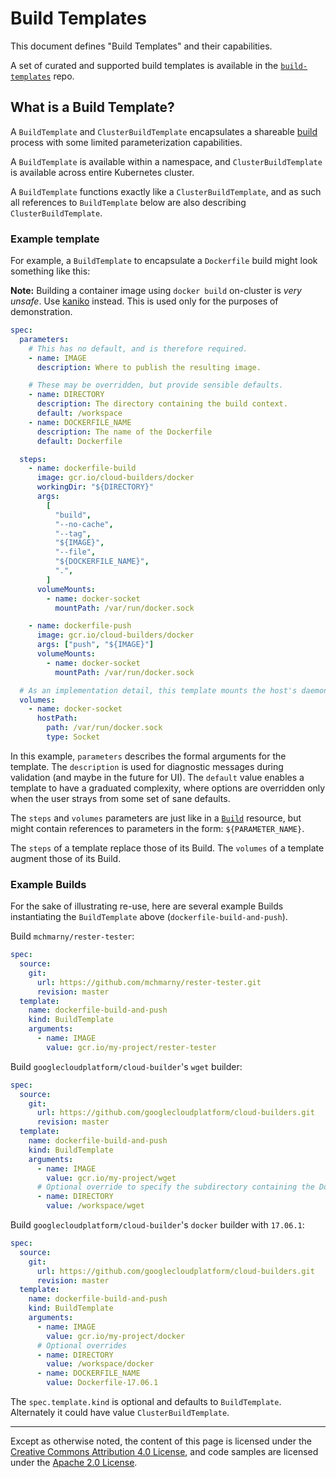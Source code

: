 # Build Templates

This document defines "Build Templates" and their capabilities.

A set of curated and supported build templates is available in the
[`build-templates`](https://github.com/knative/build-templates) repo.

## What is a Build Template?

A `BuildTemplate` and `ClusterBuildTemplate` encapsulates a shareable
[build](./builds.md) process with some limited parameterization capabilities.

A `BuildTemplate` is available within a namespace, and `ClusterBuildTemplate` is
available across entire Kubernetes cluster.

A `BuildTemplate` functions exactly like a `ClusterBuildTemplate`, and as such
all references to `BuildTemplate` below are also describing
`ClusterBuildTemplate`.

### Example template

For example, a `BuildTemplate` to encapsulate a `Dockerfile` build might look
something like this:

**Note:** Building a container image using `docker build` on-cluster is _very
unsafe_. Use [kaniko](https://github.com/GoogleContainerTools/kaniko) instead.
This is used only for the purposes of demonstration.

```yaml
spec:
  parameters:
    # This has no default, and is therefore required.
    - name: IMAGE
      description: Where to publish the resulting image.

    # These may be overridden, but provide sensible defaults.
    - name: DIRECTORY
      description: The directory containing the build context.
      default: /workspace
    - name: DOCKERFILE_NAME
      description: The name of the Dockerfile
      default: Dockerfile

  steps:
    - name: dockerfile-build
      image: gcr.io/cloud-builders/docker
      workingDir: "${DIRECTORY}"
      args:
        [
          "build",
          "--no-cache",
          "--tag",
          "${IMAGE}",
          "--file",
          "${DOCKERFILE_NAME}",
          ".",
        ]
      volumeMounts:
        - name: docker-socket
          mountPath: /var/run/docker.sock

    - name: dockerfile-push
      image: gcr.io/cloud-builders/docker
      args: ["push", "${IMAGE}"]
      volumeMounts:
        - name: docker-socket
          mountPath: /var/run/docker.sock

  # As an implementation detail, this template mounts the host's daemon socket.
  volumes:
    - name: docker-socket
      hostPath:
        path: /var/run/docker.sock
        type: Socket
```

In this example, `parameters` describes the formal arguments for the template.
The `description` is used for diagnostic messages during validation (and maybe
in the future for UI). The `default` value enables a template to have a
graduated complexity, where options are overridden only when the user strays
from some set of sane defaults.

The `steps` and `volumes` parameters are just like in a [`Build`](./builds.md)
resource, but might contain references to parameters in the form:
`${PARAMETER_NAME}`.

The `steps` of a template replace those of its Build. The `volumes` of a
template augment those of its Build.

### Example Builds

For the sake of illustrating re-use, here are several example Builds
instantiating the `BuildTemplate` above (`dockerfile-build-and-push`).

Build `mchmarny/rester-tester`:

```yaml
spec:
  source:
    git:
      url: https://github.com/mchmarny/rester-tester.git
      revision: master
  template:
    name: dockerfile-build-and-push
    kind: BuildTemplate
    arguments:
      - name: IMAGE
        value: gcr.io/my-project/rester-tester
```

Build `googlecloudplatform/cloud-builder`'s `wget` builder:

```yaml
spec:
  source:
    git:
      url: https://github.com/googlecloudplatform/cloud-builders.git
      revision: master
  template:
    name: dockerfile-build-and-push
    kind: BuildTemplate
    arguments:
      - name: IMAGE
        value: gcr.io/my-project/wget
      # Optional override to specify the subdirectory containing the Dockerfile
      - name: DIRECTORY
        value: /workspace/wget
```

Build `googlecloudplatform/cloud-builder`'s `docker` builder with `17.06.1`:

```yaml
spec:
  source:
    git:
      url: https://github.com/googlecloudplatform/cloud-builders.git
      revision: master
  template:
    name: dockerfile-build-and-push
    kind: BuildTemplate
    arguments:
      - name: IMAGE
        value: gcr.io/my-project/docker
      # Optional overrides
      - name: DIRECTORY
        value: /workspace/docker
      - name: DOCKERFILE_NAME
        value: Dockerfile-17.06.1
```

The `spec.template.kind` is optional and defaults to `BuildTemplate`.
Alternately it could have value `ClusterBuildTemplate`.

---

Except as otherwise noted, the content of this page is licensed under the
[Creative Commons Attribution 4.0 License](https://creativecommons.org/licenses/by/4.0/),
and code samples are licensed under the
[Apache 2.0 License](https://www.apache.org/licenses/LICENSE-2.0).

